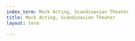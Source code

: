 ```yaml
---
index_term: Mock Acting, Scandinavian Theater
title: Mock Acting, Scandinavian Theater
layout: term

---
```

